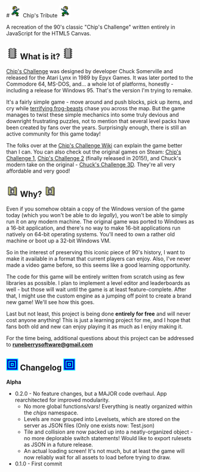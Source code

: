 #![CHIP_EAST](https://raw.githubusercontent.com/dolphinspired/CHIPS/master/img/chip_east.png) Chip's Tribute ![CHIPS_WEST](https://raw.githubusercontent.com/dolphinspired/CHIPS/master/img/chip_west.png)

A recreation of the 90's classic "Chip's Challenge" written entirely in JavaScript for the HTML5 Canvas.

## ![ITEM_CHIP](https://raw.githubusercontent.com/dolphinspired/CHIPS/master/img/item_chip.png) What is it? ![ITEM_CHIP](https://raw.githubusercontent.com/dolphinspired/CHIPS/master/img/item_chip.png)

[Chip's Challenge](https://en.wikipedia.org/wiki/Chip%27s_Challenge) was designed by developer Chuck Somerville and released for the Atari Lynx in 1989 by Epyx Games. It was later ported to the Commodore 64, MS-DOS, and... a whole lot of platforms, honestly - including a release for Windows 95. That's the version I'm trying to remake.

It's a fairly simple game - move around and push blocks, pick up items, and cry while [terrifying frog-beasts](http://chipschallenge.wikia.com/wiki/Teeth) chase you across the map. But the game manages to twist these simple mechanics into some truly devious and downright frustrating puzzles, not to mention that several level packs have been created by fans over the years. Surprisingly enough, there is still an active community for this game today!

The folks over at the [Chip's Challenge Wiki](http://chipschallenge.wikia.com/wiki/Chip%27s_Challenge_Wiki) can explain the game better than I can. You can also check out the original games on Steam: [Chip's Challenge 1](http://store.steampowered.com/app/346850/), [Chip's Challenge 2](http://store.steampowered.com/app/348300/) (finally released in 2015!), and Chuck's modern take on the original - [Chuck's Challenge 3D](http://store.steampowered.com/app/262590/). They're all very affordable and very good!

## ![SOCKET](https://raw.githubusercontent.com/dolphinspired/CHIPS/master/img/socket.png) Why? ![SOCKET](https://raw.githubusercontent.com/dolphinspired/CHIPS/master/img/socket.png)

Even if you somehow obtain a copy of the Windows version of the game today (which you won't be able to do *legally*), you won't be able to simply run it on any modern machine. The original game was ported to Windows as a 16-bit application, and there's no way to make 16-bit applications run natively on 64-bit operating systems. You'll need to own a rather old machine or boot up a 32-bit Windows VM.

So in the interest of preserving this iconic piece of 90's history, I want to make it available in a format that current players can enjoy. Also, I've never made a video game before, so this seems like a good learning opportunity.

The code for this game will be entirely written from scratch using as few libraries as possible. I plan to implement a level editor and leaderboards as well - but those will wait until the game is at least feature-complete. After that, I might use the custom engine as a jumping off point to create a brand new game! We'll see how this goes.

Last but not least, this project is being done **entirely for free** and will never cost anyone anything! This is just a learning project for me, and I hope that fans both old and new can enjoy playing it as much as I enjoy making it.

For the time being, additional questions about this project can be addressed to **runeberrysoftware@gmail.com**

## ![EXIT](https://raw.githubusercontent.com/dolphinspired/CHIPS/master/img/exit.png) Changelog ![EXIT](https://raw.githubusercontent.com/dolphinspired/CHIPS/master/img/exit.png)

**Alpha**

* 0.2.0 - No feature changes, but a MAJOR code overhaul. App rearchitected for improved modularity.
  * No more global functions/vars! Everything is neatly organized within the *chips* namespace.
  * Levels are now grouped into Levelsets, which are stored on the server as JSON files (Only one exists now: Test.json)
  * Tile and collision are now packed up into a neatly-organized object - no more deplorable switch statements! Would like to export rulesets as JSON in a future release.
  * An actual loading screen! It's not much, but at least the game will now reliably wait for all assets to load before trying to draw.
* 0.1.0 - First commit